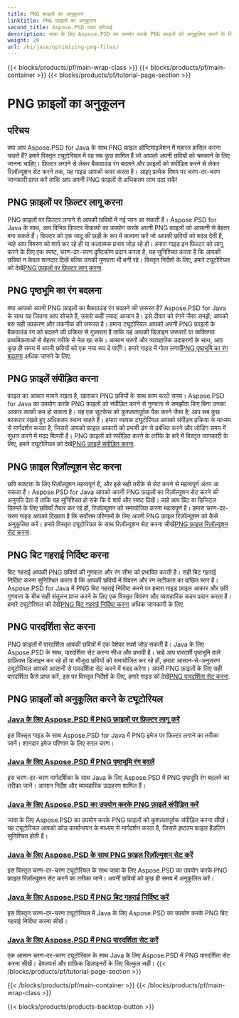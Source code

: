 ```yaml
---
title: PNG फ़ाइलों का अनुकूलन
linktitle: PNG फ़ाइलों का अनुकूलन
second_title: Aspose.PSD जावा एपीआई
description: जावा के लिए Aspose.PSD का उपयोग करके PNG फ़ाइलों को अनुकूलित करने के लिए व्यापक ट्यूटोरियल का अन्वेषण करें, जिसमें फ़िल्टर, पृष्ठभूमि रंग परिवर्तन, संपीड़न, रिज़ॉल्यूशन, बिट गहराई और पारदर्शिता शामिल हैं।
weight: 20
url: /hi/java/optimizing-png-files/
---
```


{{< blocks/products/pf/main-wrap-class >}}
{{< blocks/products/pf/main-container >}}
{{< blocks/products/pf/tutorial-page-section >}}

# PNG फ़ाइलों का अनुकूलन

## परिचय

क्या आप Aspose.PSD for Java के साथ PNG फ़ाइल ऑप्टिमाइज़ेशन में महारत हासिल करना चाहते हैं? हमारे विस्तृत ट्यूटोरियल में वह सब कुछ शामिल है जो आपको अपनी छवियों को चमकाने के लिए जानना चाहिए। फ़िल्टर लगाने से लेकर बैकग्राउंड रंग बदलने और फ़ाइलों को संपीड़ित करने से लेकर रिज़ॉल्यूशन सेट करने तक, यह गाइड आपको कवर करता है। आइए प्रत्येक विषय पर चरण-दर-चरण जानकारी प्राप्त करें ताकि आप अपनी PNG फ़ाइलों से अधिकतम लाभ उठा सकें!

## PNG फ़ाइलों पर फ़िल्टर लागू करना

PNG फ़ाइलों पर फ़िल्टर लगाने से आपकी छवियों में नई जान आ सकती है। Aspose.PSD for Java के साथ, आप विभिन्न फ़िल्टर विकल्पों का उपयोग करके अपनी PNG फ़ाइलों को आसानी से बेहतर बना सकते हैं। फ़िल्टर को एक जादू की छड़ी के रूप में कल्पना करें जो आपकी छवियों को बदल देती है, चाहे आप विवरण को शार्प कर रहे हों या कलात्मक प्रभाव जोड़ रहे हों। हमारा गाइड इन फ़िल्टर को लागू करने के लिए एक स्पष्ट, चरण-दर-चरण दृष्टिकोण प्रदान करता है, यह सुनिश्चित करता है कि आपकी छवियां न केवल शानदार दिखें बल्कि उनकी गुणवत्ता भी बनी रहे। विस्तृत निर्देशों के लिए, हमारे ट्यूटोरियल को देखें[PNG फ़ाइलों पर फ़िल्टर लागू करना](./apply-filters-png-files/).

## PNG पृष्ठभूमि का रंग बदलना

क्या आपको अपनी PNG फ़ाइलों का बैकग्राउंड रंग बदलने की ज़रूरत है? Aspose.PSD for Java के साथ यह जितना आप सोचते हैं, उससे कहीं ज़्यादा आसान है। इसे दीवार को रंगने जैसा समझें; आपको बस सही उपकरण और तकनीक की ज़रूरत है। हमारा ट्यूटोरियल आपको अपनी PNG फ़ाइलों के बैकग्राउंड रंग को बदलने की प्रक्रिया से गुज़ारता है ताकि यह आपकी डिज़ाइन ज़रूरतों या व्यक्तिगत प्राथमिकताओं से बेहतर तरीके से मेल खा सके। आसान चरणों और व्यावहारिक उदाहरणों के साथ, आप कुछ ही समय में अपनी छवियों को एक नया रूप दे पाएँगे। हमारे गाइड में गोता लगाएँ[PNG पृष्ठभूमि का रंग बदलना](./change-png-background-color/) अधिक जानने के लिए.

## PNG फ़ाइलें संपीड़ित करना

फ़ाइल का आकार मायने रखता है, खासकर PNG छवियों के साथ काम करते समय। Aspose.PSD for Java का उपयोग करके PNG फ़ाइलों को संपीड़ित करने से गुणवत्ता से समझौता किए बिना उनका आकार काफी कम हो सकता है। यह एक सूटकेस को कुशलतापूर्वक पैक करने जैसा है; आप सब कुछ बरकरार रखते हुए अधिकतम स्थान चाहते हैं। हमारा व्यापक ट्यूटोरियल आपको संपीड़न प्रक्रिया के माध्यम से मार्गदर्शन करता है, जिससे आपको फ़ाइल आकारों को प्रभावी ढंग से प्रबंधित करने और लोडिंग समय में सुधार करने में मदद मिलती है। PNG फ़ाइलों को संपीड़ित करने के तरीके के बारे में विस्तृत जानकारी के लिए, हमारे ट्यूटोरियल को देखें[PNG फ़ाइलें संपीड़ित करना](./compress-png-files/).

## PNG फ़ाइल रिज़ॉल्यूशन सेट करना

 छवि स्पष्टता के लिए रिज़ॉल्यूशन महत्वपूर्ण है, और इसे सही तरीके से सेट करने से महत्वपूर्ण अंतर आ सकता है। Aspose.PSD for Java आपको अपनी PNG फ़ाइलों का रिज़ॉल्यूशन सेट करने की अनुमति देता है ताकि यह सुनिश्चित हो सके कि वे शार्प और स्पष्ट दिखें। चाहे आप प्रिंट या डिजिटल डिस्प्ले के लिए छवियाँ तैयार कर रहे हों, रिज़ॉल्यूशन को समायोजित करना महत्वपूर्ण है। हमारा चरण-दर-चरण गाइड आपको दिखाता है कि सर्वोत्तम परिणामों के लिए अपनी PNG फ़ाइल रिज़ॉल्यूशन को कैसे अनुकूलित करें। हमारे विस्तृत ट्यूटोरियल के साथ रिज़ॉल्यूशन सेट करना सीखें[PNG फ़ाइल रिज़ॉल्यूशन सेट करना](./set-png-file-resolution/).

## PNG बिट गहराई निर्दिष्ट करना

 बिट गहराई आपकी PNG छवियों की गुणवत्ता और रंग सीमा को प्रभावित करती है। सही बिट गहराई निर्दिष्ट करना सुनिश्चित करता है कि आपकी छवियों में विवरण और रंग सटीकता का वांछित स्तर है। Aspose.PSD for Java में PNG बिट गहराई निर्दिष्ट करने पर हमारा गाइड फ़ाइल आकार और छवि गुणवत्ता के बीच सही संतुलन प्राप्त करने के लिए एक विस्तृत विवरण और व्यावहारिक कदम प्रदान करता है। हमारे ट्यूटोरियल को देखें[PNG बिट गहराई निर्दिष्ट करना](./specify-png-bit-depth/) अधिक जानकारी के लिए.

## PNG पारदर्शिता सेट करना

 PNG फ़ाइलों में पारदर्शिता आपकी छवियों में एक पेशेवर स्पर्श जोड़ सकती है। Java के लिए Aspose.PSD के साथ, पारदर्शिता सेट करना सीधा और प्रभावी है। चाहे आप पारदर्शी पृष्ठभूमि वाले ग्राफ़िक्स डिज़ाइन कर रहे हों या मौजूदा छवियों को समायोजित कर रहे हों, हमारा आसान-से-अनुसरण ट्यूटोरियल आपको आसानी से पारदर्शिता सेट करने में मदद करेगा। अपनी PNG फ़ाइलों के लिए सही पारदर्शिता कैसे प्राप्त करें, इस पर विस्तृत निर्देशों के लिए, हमारे गाइड को देखें[PNG पारदर्शिता सेट करना](./set-png-transparency/).

## PNG फ़ाइलों को अनुकूलित करने के ट्यूटोरियल
### [Java के लिए Aspose.PSD में PNG फ़ाइलों पर फ़िल्टर लागू करें](./apply-filters-png-files/)
इस विस्तृत गाइड के साथ Aspose.PSD for Java में PNG इमेज पर फ़िल्टर लगाने का तरीका जानें। शानदार इमेज परिणाम के लिए सरल चरण।
### [Java के लिए Aspose.PSD में PNG पृष्ठभूमि रंग बदलें](./change-png-background-color/)
इस चरण-दर-चरण मार्गदर्शिका के साथ Java के लिए Aspose.PSD में PNG पृष्ठभूमि रंग बदलने का तरीका जानें। आसान निर्देश और व्यावहारिक उदाहरण शामिल हैं।
### [Java के लिए Aspose.PSD का उपयोग करके PNG फ़ाइलें संपीड़ित करें](./compress-png-files/)
जावा के लिए Aspose.PSD का उपयोग करके PNG फ़ाइलों को कुशलतापूर्वक संपीड़ित करना सीखें। यह ट्यूटोरियल आपको कोड कार्यान्वयन के माध्यम से मार्गदर्शन करता है, जिससे इष्टतम फ़ाइल हैंडलिंग सुनिश्चित होती है।
### [Java के लिए Aspose.PSD के साथ PNG फ़ाइल रिज़ॉल्यूशन सेट करें](./set-png-file-resolution/)
इस विस्तृत चरण-दर-चरण ट्यूटोरियल के साथ जावा के लिए Aspose.PSD का उपयोग करके PNG फ़ाइल रिज़ॉल्यूशन सेट करने का तरीका जानें। अपनी छवियों को कुछ ही समय में अनुकूलित करें।
### [Java के लिए Aspose.PSD में PNG बिट गहराई निर्दिष्ट करें](./specify-png-bit-depth/)
इस विस्तृत चरण-दर-चरण ट्यूटोरियल में Java के लिए Aspose.PSD का उपयोग करके PNG बिट गहराई निर्दिष्ट करना सीखें।
### [Java के लिए Aspose.PSD में PNG पारदर्शिता सेट करें](./set-png-transparency/)
एक आसान चरण-दर-चरण ट्यूटोरियल के साथ Java के लिए Aspose.PSD में PNG पारदर्शिता सेट करना सीखें। डेवलपर्स और ग्राफ़िक डिज़ाइनरों के लिए बिल्कुल सही।
{{< /blocks/products/pf/tutorial-page-section >}}

{{< /blocks/products/pf/main-container >}}
{{< /blocks/products/pf/main-wrap-class >}}

{{< blocks/products/products-backtop-button >}}
